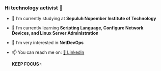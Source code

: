 ### Hi technology activist 👋


<!--anielcristho/danielcristho** is a ✨ _special_ ✨ repository because its `README.md` (this file) appears on your GitHub profile.-->



- 🔭 I’m currently studying at **Sepuluh Nopember Institute of Technology**
- 🌱 I’m currently learning **Scripting Language, Configure Network Devices, and Linux Server Administration**
- 👯 I’m very interested in **NetDevOps**
- 📫 You can reach me on:
                       [:bust_in_silhouette: Linkedin](https://www.linkedin.com/in/daniel-pepuho-bb3783193/)<br>
                       
  **KEEP FOCUS**:star:                       


